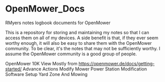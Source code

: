 # OpenMower_Docs
RMyers notes logbook documents for OpenMower

This is a repository for storing and maintaining my notes so that I can access them on all of my devices.
A side benefit is that, if they ever seem worthy enough, it will also be easy to share them with the OpenMower community.
To be clear, it's the notes that may not be sufficiently worthy.  I assume the OpenMower community is a good group of people.


OpenMower 10K View
Mostly from https://openmower.de/docs/getting-started/
Advance Actions
Modify Mower
Power Station Modification
Software Setup
Yard Zone And Mowing

